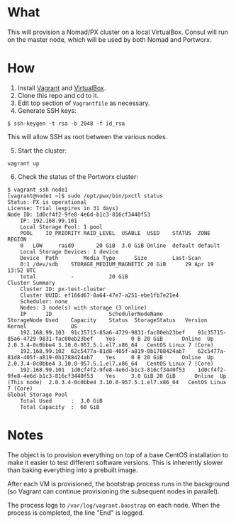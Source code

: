 # What

This will provision a Nomad/PX cluster on a local VirtualBox. Consul will run on the master node, which will be used by both Nomad and Portworx.

# How

1. Install [Vagrant](https://www.vagrantup.com/downloads.html) and [VirtualBox](https://www.virtualbox.org/wiki/Downloads).
2. Clone this repo and cd to it.
3. Edit top section of `Vagrantfile` as necessary.
4. Generate SSH keys:
```
$ ssh-keygen -t rsa -b 2048 -f id_rsa
```
This will allow SSH as root between the various nodes.

5. Start the cluster:
```
vagrant up
```

6. Check the status of the Portworx cluster:
```
$ vagrant ssh node1
[vagrant@node1 ~]$ sudo /opt/pwx/bin/pxctl status
Status: PX is operational
License: Trial (expires in 31 days)
Node ID: 1d0cf4f2-9fe8-4e6d-b1c3-816cf3440f53
	IP: 192.168.99.101
 	Local Storage Pool: 1 pool
	POOL	IO_PRIORITY	RAID_LEVEL	USABLE	USED	STATUS	ZONE	REGION
	0	LOW		raid0		20 GiB	3.0 GiB	Online	default	default
	Local Storage Devices: 1 device
	Device	Path		Media Type		Size		Last-Scan
	0:1	/dev/sdb	STORAGE_MEDIUM_MAGNETIC	20 GiB		29 Apr 19 13:52 UTC
	total			-			20 GiB
Cluster Summary
	Cluster ID: px-test-cluster
	Cluster UUID: ef166d67-8a64-47e7-a251-ebe1fb7e21e4
	Scheduler: none
	Nodes: 3 node(s) with storage (3 online)
	IP		ID					SchedulerNodeName			StorageNode	Used	Capacity	Status	StorageStatus	Version		Kernel				OS
	192.168.99.103	91c35715-85a6-4729-9831-fac00eb23bef	91c35715-85a6-4729-9831-fac00eb23bef	Yes		0 B	20 GiB		Online	Up		2.0.3.4-0c0bbe4	3.10.0-957.5.1.el7.x86_64	CentOS Linux 7 (Core)
	192.168.99.102	62c5477a-81d8-405f-a819-0b1788424ab7	62c5477a-81d8-405f-a819-0b1788424ab7	Yes		0 B	20 GiB		Online	Up		2.0.3.4-0c0bbe4	3.10.0-957.5.1.el7.x86_64	CentOS Linux 7 (Core)
	192.168.99.101	1d0cf4f2-9fe8-4e6d-b1c3-816cf3440f53	1d0cf4f2-9fe8-4e6d-b1c3-816cf3440f53	Yes		3.0 GiB	20 GiB		Online	Up (This node)	2.0.3.4-0c0bbe4	3.10.0-957.5.1.el7.x86_64	CentOS Linux 7 (Core)
Global Storage Pool
	Total Used    	:  3.0 GiB
	Total Capacity	:  60 GiB
```

# Notes

The object is to provision everything on top of a base CentOS installation to make it easier to test different software versions. This is inherently slower than baking everything into a prebuilt image.

After each VM is provisioned, the bootstrap process runs in the background (so Vagrant can continue provisioning the subsequent nodes in parallel).

The process logs to `/var/log/vagrant.boostrap` on each node. When the process is completed, the line "End" is logged.
